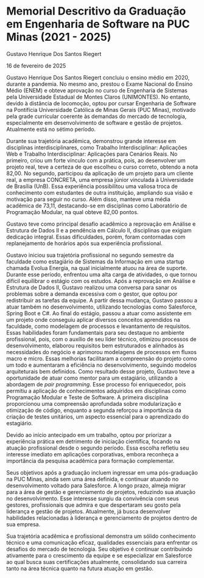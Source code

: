 # Memorial Descritivo da Graduação em Engenharia de Software na PUC Minas (2021 - 2025)

Gustavo Henrique Dos Santos Riegert

16 de fevereiro de 2025

Gustavo Henrique Dos Santos Riegert concluiu o ensino médio em 2020, durante a pandemia. No mesmo ano, prestou o Exame Nacional do Ensino Médio (ENEM) e obteve aprovação no curso de Engenharia de Sistemas pela Universidade Estadual de Montes Claros (UNIMONTES). No entanto, devido à distância de locomoção, optou por cursar Engenharia de Software na Pontifícia Universidade Católica de Minas Gerais (PUC Minas), motivado pela grade curricular coerente às demandas do mercado de tecnologia, especialmente em desenvolvimento de software e gestão de projetos. Atualmente está no sétimo período.

Durante sua trajetória acadêmica, demonstrou grande interesse em disciplinas interdisciplinares, como Trabalho Interdisciplinar: Aplicações Web e Trabalho Interdisciplinar: Aplicações para Cenários Reais. No primeiro, criou um forte vínculo com a prática, pois, ao desenvolver um projeto real, teve a certeza de que escolheu o curso correto, obtendo a nota 82,00. No segundo, participou da aplicação de um projeto para um cliente real, a empresa CONCRETA, uma empresa júnior vinculada à Universidade de Brasília (UnB). Essa experiência possibilitou uma valiosa troca de conhecimento com estudantes de outra instituição, ampliando sua visão e motivação para seguir no curso. Além disso, manteve uma média acadêmica de 73,11, destacando-se em disciplinas como Laboratório de Programação Modular, na qual obteve 82,00 pontos.

Gustavo teve como principal desafio acadêmico a reprovação em Análise e Estrutura de Dados II e a pendência em Cálculo II, disciplinas que exigiam dedicação integral. Essas dificuldades, porém, foram contornadas com replanejamento de horários após sua experiência profissional.

Gustavo iniciou sua trajetória profissional no segundo semestre da faculdade como estagiário de Sistemas da Informação em uma startup chamada Evolua Energia, na qual inicialmente atuou na área de suporte. Durante esse período, enfrentou uma alta carga de atividades, o que tornou difícil equilibrar o estágio com os estudos. Após a reprovação em Análise e Estrutura de Dados II, Gustavo realizou uma conversa para sanar os problemas sobre a demanda excessiva com o gestor, que optou por redistribuir as tarefas da equipe. A partir dessa mudança, Gustavo passou a atuar também no desenvolvimento, utilizando tecnologias como Salesforce, Spring Boot e C#. Ao final do estágio, passou a atuar como assistente em um projeto onde conseguiu aplicar diversos conceitos aprendidos na faculdade, como modelagem de processos e levantamento de requisitos. Essas habilidades foram fundamentais para seu destaque no ambiente profissional, pois, com o auxílio de seu líder técnico, otimizou processos de desenvolvimento, elaborou requisitos bem estruturados e alinhados às necessidades do negócio e aprimorou modelagens de processos em fluxos macro e micro. Essas melhorias facilitaram a compreensão do projeto como um todo e aumentaram a eficiência no desenvolvimento, seguindo modelos arquiteturais bem definidos. Como resultado desse projeto, Gustavo teve a oportunidade de atuar como mentor para um estagiário, utilizando a abordagem de *pair programming*. Esse processo foi enriquecedor, pois permitiu a aplicação de conhecimentos adquiridos em disciplinas como Programação Modular e Teste de Software. A primeira disciplina proporcionou uma compreensão aprofundada sobre modularização e otimização de código, enquanto a segunda reforçou a importância da criação de testes unitários, um aspecto essencial para o aprendizado do estagiário. 

Devido ao início antecipado em um trabalho, optou por priorizar a experiência prática em detrimento de iniciação científica, focando na atuação profissional desde o segundo período. Essa escolha refletiu seu interesse imediato em aplicações corporativas, embora reconheça a importância da pesquisa acadêmica para formação complementar.

Seus objetivos após a graduação incluem ingressar em uma pós-graduação na PUC Minas, ainda sem uma área definida, e continuar atuando no desenvolvimento voltado para Salesforce. A longo prazo, almeja migrar para a área de gestão e gerenciamento de projetos, reduzindo sua atuação no desenvolvimento. Esse interesse surgiu da convivência com seus gestores, profissionais que admira e que despertaram seu gosto pela liderança e gestão de projetos. Atualmente, já busca desenvolver habilidades relacionadas à liderança e gerenciamento de projetos dentro de sua empresa.

Sua trajetória acadêmica e profissional demonstra um sólido conhecimento técnico e uma comunicação eficaz, qualidades essenciais para enfrentar os desafios do mercado de tecnologia. Seu objetivo é continuar contribuindo ativamente para o crescimento da equipe e se especializar em Salesforce ao qual busca suas certificações atualmente, consolidando sua carreira tanto na área técnica quanto na futura atuação em gestão.
